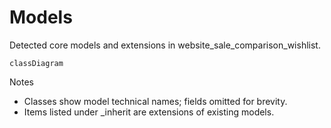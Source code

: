 # Models

Detected core models and extensions in website_sale_comparison_wishlist.

```mermaid
classDiagram
```

Notes
- Classes show model technical names; fields omitted for brevity.
- Items listed under _inherit are extensions of existing models.
